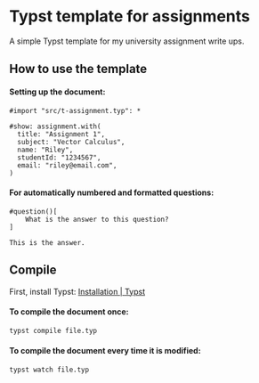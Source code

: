 # Typst template for assignments

A simple Typst template for my university assignment write ups.

## How to use the template

#### Setting up the document:

```typ
#import "src/t-assignment.typ": *

#show: assignment.with(
  title: "Assignment 1",
  subject: "Vector Calculus",
  name: "Riley",
  studentId: "1234567",
  email: "riley@email.com",
)
```


#### For automatically numbered and formatted questions:

```typ
#question()[
    What is the answer to this question?
]

This is the answer.
```


## Compile

First, install Typst: [Installation | Typst](https://github.com/typst/typst?tab=readme-ov-file#installation)


#### To compile the document once:

```sh
typst compile file.typ
```


#### To compile the document every time it is modified:

```sh
typst watch file.typ
```


